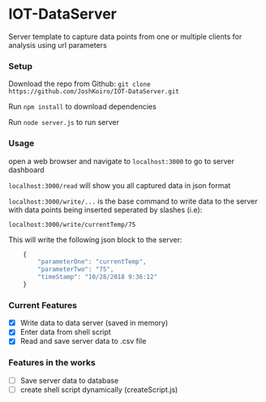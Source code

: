 # IOT-DataServer
Server template to capture data points from one or multiple clients for analysis using url parameters

### Setup

Download the repo from Github: `git clone https://github.com/JoshKoiro/IOT-DataServer.git`

Run `npm install` to download dependencies

Run `node server.js` to run server

### Usage

open a web browser and navigate to `localhost:3000` to go to server dashboard

`localhost:3000/read` will show you all captured data in json format

`localhost:3000/write/...` is the base command to write data to the server with data points being inserted seperated by slashes (i.e):

`localhost:3000/write/currentTemp/75`

This will write the following json block to the server:

```javascript
    {
        "parameterOne": "currentTemp",
        "parameterTwo": "75",
        "timeStamp": "10/28/2018 9:36:12"
    }
```

### Current Features

- [x] Write data to data server (saved in memory)
- [x] Enter data from shell script 
- [x] Read and save server data to .csv file

### Features in the works

- [ ] Save server data to database
- [ ] create shell script dynamically (createScript.js)